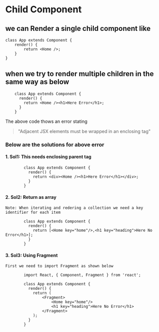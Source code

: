 # Child Component

## we can Render a single child component like
```
class App extends Component {
    render() {
        return <Home />;
    }
}
```


## when we try to render multiple children in the same way as below
```
    class App extends Component {
      render() {
        return <Home /><h1>Here Error</h1>;
      }
    }
```

The above code thows an error stating 
>"Adjacent JSX elements must be wrapped in an enclosing tag"

### Below are the solutions for above error

#### 1. Sol1: This needs enclosing parent tag
```
        class App extends Component {
          render() {
            return <div><Home /><h1>Here Error</h1></div>;
          }
        }
```

#### 2. Sol2: Return as array
    Note: When iterating and redering a collection we need a key identifier for each item
```
        class App extends Component {
          render() {
            return [<Home key="home"/>,<h1 key="heading">Here No Error</h1>];
          }
        }
```

#### 3. Sol3: Using Fragment
    First we need to import Fragment as shown below
```
        import React, { Component, Fragment } from 'react';
```
```
        class App extends Component {
          render() {
            return (
                <Fragment>
                    <Home key="home"/>
                    <h1 key="heading">Here No Error</h1>
                </Fragment>
            );
          }
        }
```
